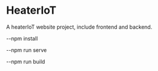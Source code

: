 # HeaterIoT
A heaterIoT website project,  include frontend and backend.

--npm install

--npm run serve

--npm run build
